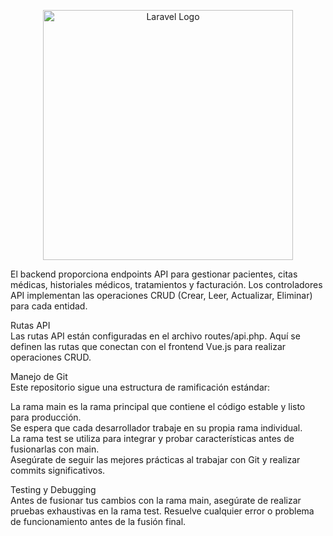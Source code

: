 <p align="center"><a href="https://laravel.com" target="_blank"><img src="https://raw.githubusercontent.com/laravel/art/master/logo-lockup/5%20SVG/2%20CMYK/1%20Full%20Color/laravel-logolockup-cmyk-red.svg" width="400" alt="Laravel Logo"></a></p>

El backend proporciona endpoints API para gestionar pacientes, citas médicas, historiales médicos, tratamientos y facturación. Los controladores API implementan las operaciones CRUD (Crear, Leer, Actualizar, Eliminar) para cada entidad.

Rutas API <br>
Las rutas API están configuradas en el archivo routes/api.php. Aquí se definen las rutas que conectan con el frontend Vue.js para realizar operaciones CRUD.<br>

Manejo de Git<br>
Este repositorio sigue una estructura de ramificación estándar:<br>

La rama main es la rama principal que contiene el código estable y listo para producción.<br>
Se espera que cada desarrollador trabaje en su propia rama individual.<br>
La rama test se utiliza para integrar y probar características antes de fusionarlas con main.<br>
Asegúrate de seguir las mejores prácticas al trabajar con Git y realizar commits significativos.<br>

Testing y Debugging<br>
Antes de fusionar tus cambios con la rama main, asegúrate de realizar pruebas exhaustivas en la rama test. Resuelve cualquier error o problema de funcionamiento antes de la fusión final.<br>



